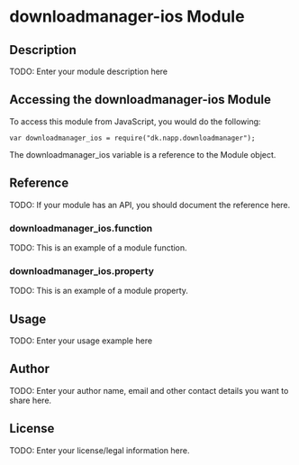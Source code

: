 # downloadmanager-ios Module

## Description

TODO: Enter your module description here

## Accessing the downloadmanager-ios Module

To access this module from JavaScript, you would do the following:

    var downloadmanager_ios = require("dk.napp.downloadmanager");

The downloadmanager_ios variable is a reference to the Module object.

## Reference

TODO: If your module has an API, you should document
the reference here.

### downloadmanager_ios.function

TODO: This is an example of a module function.

### downloadmanager_ios.property

TODO: This is an example of a module property.

## Usage

TODO: Enter your usage example here

## Author

TODO: Enter your author name, email and other contact
details you want to share here.

## License

TODO: Enter your license/legal information here.
